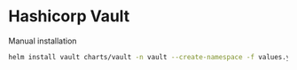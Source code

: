 # Hashicorp Vault

Manual installation

```bash
helm install vault charts/vault -n vault --create-namespace -f values.yaml
```
